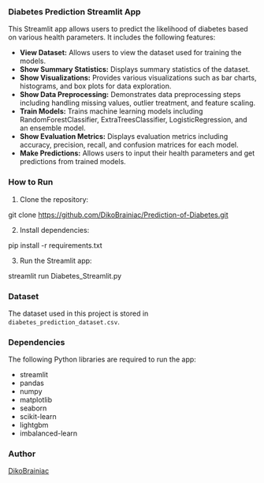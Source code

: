 ### Diabetes Prediction Streamlit App

This Streamlit app allows users to predict the likelihood of diabetes based on various health parameters. It includes the following features:

- **View Dataset:** Allows users to view the dataset used for training the models.
- **Show Summary Statistics:** Displays summary statistics of the dataset.
- **Show Visualizations:** Provides various visualizations such as bar charts, histograms, and box plots for data exploration.
- **Show Data Preprocessing:** Demonstrates data preprocessing steps including handling missing values, outlier treatment, and feature scaling.
- **Train Models:** Trains machine learning models including RandomForestClassifier, ExtraTreesClassifier, LogisticRegression, and an ensemble model.
- **Show Evaluation Metrics:** Displays evaluation metrics including accuracy, precision, recall, and confusion matrices for each model.
- **Make Predictions:** Allows users to input their health parameters and get predictions from trained models.

### How to Run

1. Clone the repository:

git clone https://github.com/DikoBrainiac/Prediction-of-Diabetes.git

2. Install dependencies:

pip install -r requirements.txt

3. Run the Streamlit app:

streamlit run Diabetes_Streamlit.py

### Dataset

The dataset used in this project is stored in `diabetes_prediction_dataset.csv`.

### Dependencies

The following Python libraries are required to run the app:

- streamlit
- pandas
- numpy
- matplotlib
- seaborn
- scikit-learn
- lightgbm
- imbalanced-learn

### Author

[DikoBrainiac](https://github.com/DikoBrainiac)
